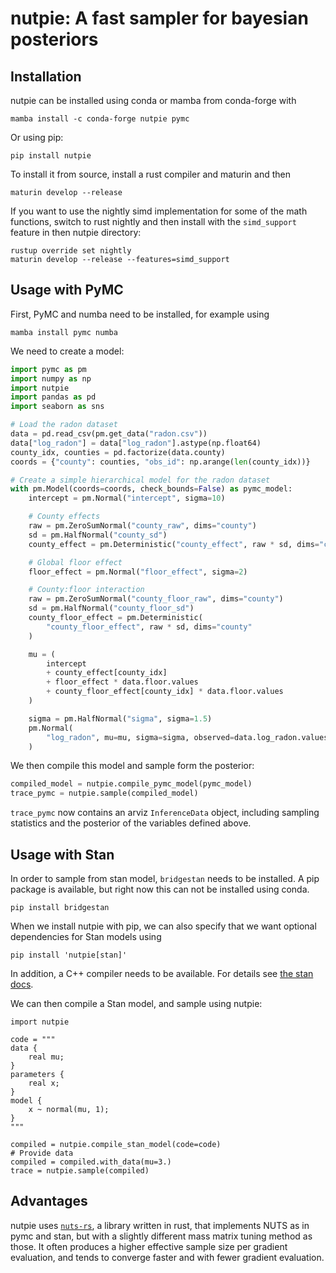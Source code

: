 # nutpie: A fast sampler for bayesian posteriors

## Installation

nutpie can be installed using conda or mamba from conda-forge with

```
mamba install -c conda-forge nutpie pymc
```

Or using pip:

```
pip install nutpie
```

To install it from source, install a rust compiler and maturin and then

```
maturin develop --release
```

If you want to use the nightly simd implementation for some of the math functions,
switch to rust nightly and then install with the `simd_support` feature in then
nutpie directory:

```
rustup override set nightly
maturin develop --release --features=simd_support
```

## Usage with PyMC

First, PyMC and numba need to be installed, for example using

```
mamba install pymc numba
```

We need to create a model:

```python
import pymc as pm
import numpy as np
import nutpie
import pandas as pd
import seaborn as sns

# Load the radon dataset
data = pd.read_csv(pm.get_data("radon.csv"))
data["log_radon"] = data["log_radon"].astype(np.float64)
county_idx, counties = pd.factorize(data.county)
coords = {"county": counties, "obs_id": np.arange(len(county_idx))}

# Create a simple hierarchical model for the radon dataset
with pm.Model(coords=coords, check_bounds=False) as pymc_model:
    intercept = pm.Normal("intercept", sigma=10)

    # County effects
    raw = pm.ZeroSumNormal("county_raw", dims="county")
    sd = pm.HalfNormal("county_sd")
    county_effect = pm.Deterministic("county_effect", raw * sd, dims="county")

    # Global floor effect
    floor_effect = pm.Normal("floor_effect", sigma=2)

    # County:floor interaction
    raw = pm.ZeroSumNormal("county_floor_raw", dims="county")
    sd = pm.HalfNormal("county_floor_sd")
    county_floor_effect = pm.Deterministic(
        "county_floor_effect", raw * sd, dims="county"
    )

    mu = (
        intercept
        + county_effect[county_idx]
        + floor_effect * data.floor.values
        + county_floor_effect[county_idx] * data.floor.values
    )

    sigma = pm.HalfNormal("sigma", sigma=1.5)
    pm.Normal(
        "log_radon", mu=mu, sigma=sigma, observed=data.log_radon.values, dims="obs_id"
    )
```

We then compile this model and sample form the posterior:

```python
compiled_model = nutpie.compile_pymc_model(pymc_model)
trace_pymc = nutpie.sample(compiled_model)
```

`trace_pymc` now contains an arviz `InferenceData` object, including sampling
statistics and the posterior of the variables defined above.

## Usage with Stan

In order to sample from stan model, `bridgestan` needs to be installed.
A pip package is available, but right now this can not be installed using conda.

```
pip install bridgestan
```

When we install nutpie with pip, we can also specify that we want optional
dependencies for Stan models using

```
pip install 'nutpie[stan]'
```

In addition, a C++ compiler needs to be available. For details see
[the stan docs](https://mc-stan.org/docs/cmdstan-guide/cmdstan-installation.html#cpp-toolchain).

We can then compile a Stan model, and sample using nutpie:

```
import nutpie

code = """
data {
    real mu;
}
parameters {
    real x;
}
model {
    x ~ normal(mu, 1);
}
"""

compiled = nutpie.compile_stan_model(code=code)
# Provide data
compiled = compiled.with_data(mu=3.)
trace = nutpie.sample(compiled)
```

## Advantages

nutpie uses [`nuts-rs`](https://github.com/pymc-devs/nuts-rs), a library written in rust, that implements NUTS as in
pymc and stan, but with a slightly different mass matrix tuning method as
those. It often produces a higher effective sample size per gradient
evaluation, and tends to converge faster and with fewer gradient evaluation.
